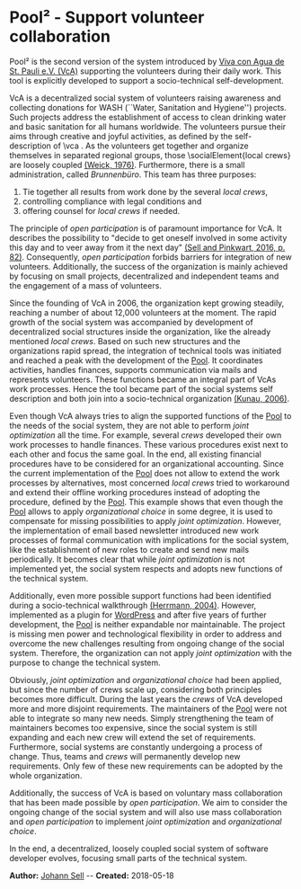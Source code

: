 # Pool² - Support volunteer collaboration
Pool² is the second version of the system introduced by [Viva con Agua de St. Pauli e.V. (VcA)](https://www.vivaconagua.org/home) supporting the 
volunteers during their daily work. This tool is explicitly developed to support a socio-technical self-development.

VcA is a decentralized social system of volunteers raising awareness and collecting donations for 
WASH (``Water, Sanitation and Hygiene'') projects. Such projects address the establishment of 
access to clean drinking water and basic sanitation for all humans worldwide. 
The volunteers pursue their aims through creative and joyful activities, as defined by the self-description of \vca . 
As the volunteers get together and organize themselves in separated regional groups, those \socialElement{local crews} 
are loosely coupled [(Weick, 1976)][weick1976educational]. 
Furthermore, there is a small administration, called _Brunnenbüro_. This team has three purposes: 
1. Tie together all results from work done by the several _local crews_, 
2. controlling compliance with legal conditions and 
3. offering counsel for _local crews_ if needed.

The principle of _open participation_ is of paramount importance for VcA. It describes the possibility to 
"decide to get oneself involved in some activity this day and to veer away from it the next day" 
[(Sell and Pinkwart, 2016, p. 82)][sell2016rambla]. Consequently, _open participation_ forbids barriers for integration 
of new volunteers. Additionally, the success of the organization is mainly achieved by focusing on small projects, 
decentralized and independent teams and the engagement of a mass of volunteers.

Since the founding of VcA in 2006, the organization kept growing steadily, reaching a number of about 12,000 volunteers 
at the moment. The rapid growth of the social system was accompanied by development of decentralized social structures 
inside the organization, like the already mentioned _local crews_. Based on such new structures and the organizations 
rapid spread, the integration of technical tools was initiated and reached a peak with the development of the 
[Pool](https://pool.vivaconagua.org/). It coordinates activities, handles finances, supports communication via mails and 
represents volunteers. These functions became an integral part of VcAs work processes. 
Hence the tool became part of the social systems self description and both join into a socio-technical organization 
[(Kunau, 2006)][kunau2006facilitating].

Even though VcA always tries to align the supported functions of the [Pool](https://pool.vivaconagua.org/) to the needs 
of the social system, they are not able to perform _joint optimization_ all the time. 
For example, several _crews_ developed their own work processes to handle finances. These various procedures exist next to 
each other and focus the same goal. In the end, all existing financial procedures have to be considered for an 
organizational accounting. 
Since the current implementation of the [Pool](https://pool.vivaconagua.org/) does not allow to extend the work processes 
by alternatives, most concerned _local crews_ tried to workaround and extend their offline working procedures instead of 
adopting the procedure, defined by the [Pool](https://pool.vivaconagua.org/). This example shows that even though the 
[Pool](https://pool.vivaconagua.org/) allows to apply _organizational choice_ in some degree, it is used to compensate 
for missing possibilities to apply _joint optimization_.
However, the implementation of email based newsletter introduced new work processes of formal communication with 
implications for the social system, like the establishment of new roles to create and send new mails periodically. 
It becomes clear that while _joint optimization_ is not implemented yet, the social system respects and adopts new 
functions of the technical system.

Additionally, even more possible support functions had been identified during a socio-technical walkthrough 
[(Herrmann, 2004)][herrmann2004stwt]. However, implemented as a plugin for [WordPress][wp] and after five years of further 
development, the [Pool](https://pool.vivaconagua.org/) is neither expandable nor maintainable. The project is missing men 
power and technological flexibility in order to address and overcome the new challenges resulting from ongoing change of 
the social system. Therefore, the organization can not apply _joint optimization_ with the purpose to change the 
technical system.

Obviously, _joint optimization_ and _organizational choice_ had been applied, but since the number of crews scale up, 
considering both principles becomes more difficult. 
During the last years the _crews_ of VcA developed more and more disjoint requirements. The maintainers of the 
[Pool](https://pool.vivaconagua.org/) were not able to integrate so many new needs. Simply strengthening the team of 
maintainers becomes too expensive, since the social system is still expanding and each new crew will extend the set of 
requirements. Furthermore, social systems are constantly undergoing a process of change. Thus, teams and _crews_ will 
permanently develop new requirements. Only few of these new requirements can be adopted by the whole organization.

Additionally, the success of VcA is based on voluntary mass collaboration that has been made possible by _open participation_. 
We aim to consider the ongoing change of the social system and will also use mass collaboration and _open participation_ 
to implement _joint optimization_ and _organizational choice_.

In the end, a decentralized, loosely coupled social system of software developer evolves, focusing small parts of the 
technical system.  

**Author:** [Johann Sell](https://cses.informatik.hu-berlin.de/members/johann.sell/) -- 
**Created:** 2018-05-18

[wp]: https://wordpress.org/ "Version 4.9.2; https://wordpress.org/, visited 2018-02-01"
[weick1976educational]: http://www.jstor.org/stable/2391875?origin=crossref "K. E. Weick, “Educational Organizations as Loosely Coupled Systems,” Adm. Sci. Q., vol. 21, no. 1, pp. 1–19, Mar. 1976."
[sell2016rambla]: https://cses.informatik.hu-berlin.de/pubs/2016/criwg/Rambla_Supporting_Collaborative_Group_Creativity_For_the_Purpose_of_Concept_Generation.pdf "J. Sell and N. Pinkwart, “Rambla: Supporting collaborative group creativity for the purpose of concept generation,” in Proceedings of the 22th International Conference on Collaboration and Technology (CRIWG), 2016, vol. 9848 LNCS, pp. 81–97"
[kunau2006facilitating]: http://hdl.handle.net/2003/22226 "G. Kunau, “Facilitating computer supported cooperative work with socio-technical self-descriptions,” Technische Universität Dortmund, 2006."
[herrmann2004stwt]: http://portal.acm.org/citation.cfm?doid=1011870.1011886 "T. Herrmann, G. Kunau, K.-U. Loser, and N. Menold, “Socio-technical walkthrough: designing technology along work processes,” in Proceedings of the eighth conference on Participatory design Artful integration: Interweaving Media, Materials and Practices - PDC 04, 2004, vol. 1, pp. 132–141."